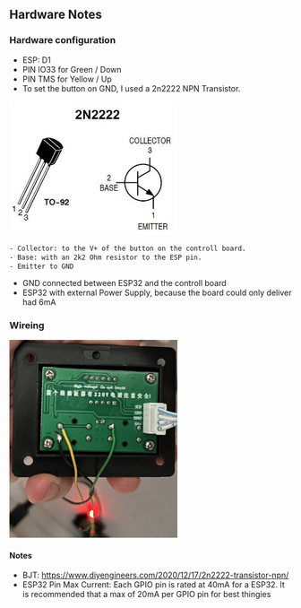 ## Hardware Notes

### Hardware configuration
- ESP: D1
- PIN IO33 for Green / Down
- PIN TMS for Yellow / Up
- To set the button on GND, I used a 2n2222 NPN Transistor.

<img src="2n2222.jpg" alt="2n2222 NPN Transistor" width="300">

    - Collector: to the V+ of the button on the controll board.
    - Base: with an 2k2 Ohm resistor to the ESP pin.
    - Emitter to GND

- GND connected between ESP32 and the controll board
- ESP32 with external Power Supply, because the board could only deliver had 6mA

### Wireing

<img src="build_phaseconnection.jpg" width="300">


#### Notes
- BJT: https://www.diyengineers.com/2020/12/17/2n2222-transistor-npn/
- ESP32 Pin Max Current: Each GPIO pin is rated at 40mA for a ESP32. It is recommended that a max of 20mA per GPIO pin for best thingies
